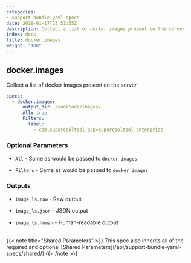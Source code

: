 ```yaml
---
categories:
- support-bundle-yaml-specs
date: 2018-01-17T23:51:55Z
description: Collect a list of docker images present on the server
index: docs
title: docker.images
weight: "100"
---
```


## docker.images

Collect a list of docker images present on the server


```yaml
specs:
  - docker.images:
      output_dir: /cooltool/images/
      All: true
      Filters:
        label:
          - com.supercooltool.app=supercooltool-enterprise
```

    
### Optional Parameters


- `All` - Same as would be passed to `docker images`


- `Filters` - Same as would be passed to `docker images`


    
### Outputs


- `image_ls.raw` - Raw output

- `image_ls.json` - JSON output

- `image_ls.human` - Human-readable output

    
<br>
{{< note title="Shared Parameters" >}}
This spec also inherits all of the required and optional [Shared Parameters](/api/support-bundle-yaml-specs/shared/)
{{< /note >}}
    
    